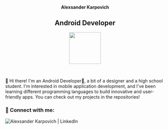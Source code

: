 <h4 align="center">Alexsander Karpovich</h4>
<h2 align="center">Android Developer</h2>

<p align="center"><img src="https://source.android.com/static/docs/setup/images/Android_symbol_green_RGB.png" width="100px"></p>

<br>

<p>

👋 Hi there! I'm an Android Developer📱, a bit of a designer and a high school student. I'm interested in mobile application development, and I've been learning different programming languages to build innovative and user-friendly apps. You can check out my projects in the repositories!
### 🔗 Connect with me:
[<img align="left" alt="Alexsander Karpovich | LinkedIn" src="https://img.shields.io/badge/LinkedIn-0077B5?style=for-the-badge&logo=linkedin&logoColor=white" />][linkedin]

<br>


[linkedin]:https://www.linkedin.com/in/alexsandar-karpovich-763768245/
